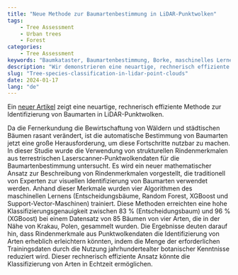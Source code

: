 ```yaml
---
title: "Neue Methode zur Baumartenbestimmung in LiDAR-Punktwolken"
tags: 
    - Tree Assessment
    - Urban trees
    - Forest
categories: 
    - Tree Assessment
keywords: "Baumkataster, Baumartenbestimmung, Borke, maschinelles Lernen, Punktwolken, LiDAR-Scanning"
description: "Wir demonstrieren eine neuartige, rechnerisch effiziente Methode zur Identifizierung von Baumarten in LiDAR-Punktwolken."
slug: "Tree-species-classification-in-lidar-point-clouds"
date: 2024-01-17
lang: "de"
---
```


Ein [neuer Artikel](https://www.mdpi.com/1999-4907/15/1/188) zeigt eine neuartige, rechnerisch effiziente Methode zur Identifizierung von Baumarten in LiDAR-Punktwolken.

Da die Fernerkundung die Bewirtschaftung von Wäldern und städtischen Bäumen rasant verändert, ist die automatische Bestimmung von Baumarten jetzt eine große Herausforderung, um diese Fortschritte nutzbar zu machen. In dieser Studie wurde die Verwendung von strukturellen Rindenmerkmalen aus terrestrischen Laserscanner-Punktwolkendaten für die Baumartenbestimmung untersucht. Es wird ein neuer mathematischer Ansatz zur Beschreibung von Rindenmerkmalen vorgestellt, die traditionell von Experten zur visuellen Identifizierung von Baumarten verwendet werden. Anhand dieser Merkmale wurden vier Algorithmen des maschinellen Lernens (Entscheidungsbäume, Random Forest, XGBoost und Support-Vector-Maschinen) trainiert. Diese Methoden erreichten eine hohe Klassifizierungsgenauigkeit zwischen 83 % (Entscheidungsbaum) und 96 % (XGBoost) bei einem Datensatz von 85 Bäumen von vier Arten, die in der Nähe von Krakau, Polen, gesammelt wurden. Die Ergebnisse deuten darauf hin, dass Rindenmerkmale aus Punktwolkendaten die Identifizierung von Arten erheblich erleichtern könnten, indem die Menge der erforderlichen Trainingsdaten durch die Nutzung jahrhundertealter botanischer Kenntnisse reduziert wird. Dieser rechnerisch effiziente Ansatz könnte die Klassifizierung von Arten in Echtzeit ermöglichen.


